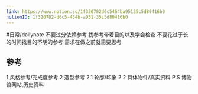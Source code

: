 ```yaml
---
link: https://www.notion.so/1f320782d6c5464ba95135c5d80416b0
notionID: 1f320782-d6c5-464b-a951-35c5d80416b0
---
```

#日常/dailynote
不要过分依赖参考 找参考带着目的以及学会检查 
不要花过于长的时间找目的不明的参考
需求在做之前就需要思考

## 参考
1 风格参考/完成度参考
2 造型参考
2.1 轮廓/印象
2.2 具体物件/真实资料
P.S 博物馆网站,历史资料
